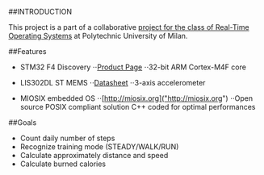 ##INTRODUCTION

This project is a part of a collaborative [project for the class of Real-Time Operating Systems](http://home.deib.polimi.it/bellasi/lib/exe/fetch.php?media=teaching:2013:201311_rtos_projectpresentation.pdf "RTOS Project Presentation") at Polytechnic University of Milan.

##Features
+ STM32 F4 Discovery
⋅⋅[Product Page]("http://www.st.com/web/catalog/tools/FM116/SC959/SS1532/PF252419")
⋅⋅32-bit ARM Cortex-M4F core

+ LIS302DL ST MEMS
⋅⋅[Datasheet]("http://www.st.com/web/catalog/sense_power/FM89/SC444/PF152913")
⋅⋅3-axis accelerometer

+ MIOSIX embedded OS
⋅⋅[http://miosix.org]("http://miosix.org")
⋅⋅Open source POSIX compliant solution C++ coded for optimal performances

##Goals
+ Count daily number of steps
+ Recognize training mode (STEADY/WALK/RUN)
+ Calculate approximately distance and speed
+ Calculate burned calories

